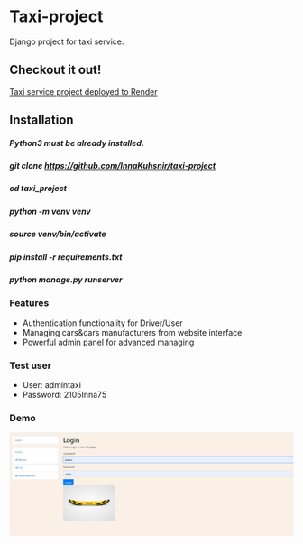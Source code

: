 #  Taxi-project
Django project for taxi service.

## Checkout it out!

[Taxi service project deployed to Render](https://taxi-project.onrender.com)

## Installation
##### Python3 must be already installed.

##### git clone https://github.com/InnaKuhsnir/taxi-project
##### cd taxi_project
##### python -m venv venv
##### source venv/bin/activate
##### pip install -r requirements.txt
##### python manage.py runserver 

### Features

* Authentication functionality for Driver/User
* Managing cars&cars manufacturers from website interface
* Powerful admin panel for advanced managing

### Test user
* User: admintaxi
* Password: 2105Inna75

### Demo
![Taxi project](taxi_project.jpg)

